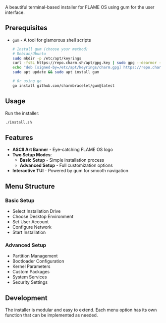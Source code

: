 A beautiful terminal-based installer for FLAME OS using gum for the user interface.

## Prerequisites

- `gum` - A tool for glamorous shell scripts
  ```bash
  # Install gum (choose your method)
  # Debian/Ubuntu
  sudo mkdir -p /etc/apt/keyrings
  curl -fsSL https://repo.charm.sh/apt/gpg.key | sudo gpg --dearmor -o /etc/apt/keyrings/charm.gpg
  echo "deb [signed-by=/etc/apt/keyrings/charm.gpg] https://repo.charm.sh/apt/ * *" | sudo tee /etc/apt/sources.list.d/charm.list
  sudo apt update && sudo apt install gum
  
  # Or using go
  go install github.com/charmbracelet/gum@latest
  ```

## Usage

Run the installer:
```bash
./install.sh
```

## Features

- **ASCII Art Banner** - Eye-catching FLAME OS logo
- **Two Setup Modes**:
  - **Basic Setup** - Simple installation process
  - **Advanced Setup** - Full customization options
- **Interactive TUI** - Powered by gum for smooth navigation

## Menu Structure

### Basic Setup
- Select Installation Drive
- Choose Desktop Environment  
- Set User Account
- Configure Network
- Start Installation

### Advanced Setup
- Partition Management
- Bootloader Configuration
- Kernel Parameters
- Custom Packages
- System Services
- Security Settings

## Development

The installer is modular and easy to extend. Each menu option has its own function that can be implemented as needed.
